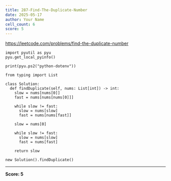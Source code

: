 ```yaml
---
title: 287-Find-The-Duplicate-Number
date: 2025-05-17
author: Your Name
cell_count: 6
score: 5
---
```


https://leetcode.com/problems/find-the-duplicate-number


```
import pyutil as pyu
pyu.get_local_pyinfo()
```


```
print(pyu.ps2("python-dotenv"))
```


```
from typing import List
```


```
class Solution:
  def findDuplicate(self, nums: List[int]) -> int:
    slow = nums[nums[0]]
    fast = nums[nums[nums[0]]]

    while slow != fast:
      slow = nums[slow]
      fast = nums[nums[fast]]

    slow = nums[0]

    while slow != fast:
      slow = nums[slow]
      fast = nums[fast]

    return slow
```


```
new Solution().findDuplicate()
```


---
**Score: 5**